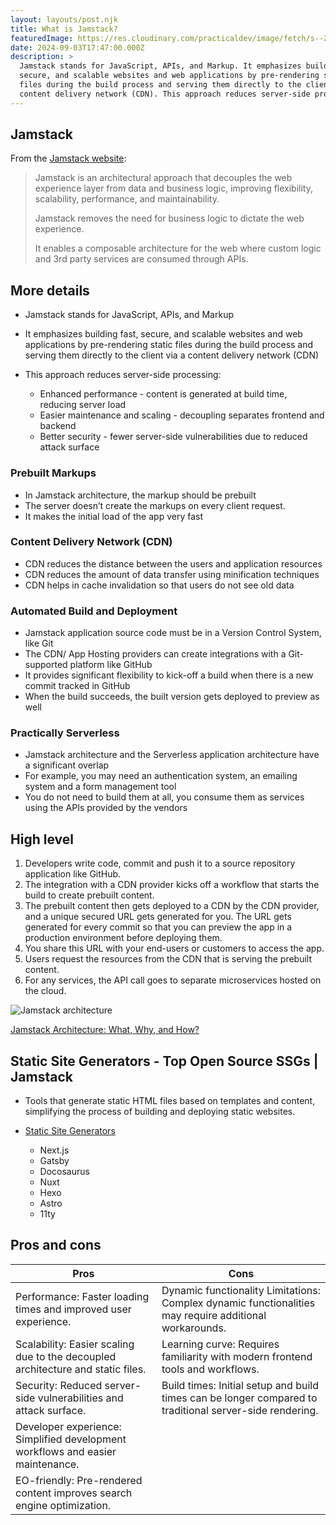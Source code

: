 ```yaml
---
layout: layouts/post.njk
title: What is Jamstack?
featuredImage: https://res.cloudinary.com/practicaldev/image/fetch/s--ZlmWebGa--/c_limit%2Cf_auto%2Cfl_progressive%2Cq_auto%2Cw_800/https://dev-to-uploads.s3.amazonaws.com/uploads/articles/u6g0zpspju1q241jtpt0.png
date: 2024-09-03T17:47:00.000Z
description: >
  Jamstack stands for JavaScript, APIs, and Markup. It emphasizes building fast,
  secure, and scalable websites and web applications by pre-rendering static
  files during the build process and serving them directly to the client via a
  content delivery network (CDN). This approach reduces server-side processing.
---
```


## Jamstack

From the [Jamstack website](https://jamstack.org/):

> Jamstack is an architectural approach that decouples the web experience layer from data and business logic, improving flexibility, scalability, performance, and maintainability.
>
> Jamstack removes the need for business logic to dictate the web experience.
>
> It enables a composable architecture for the web where custom logic and 3rd party services are consumed through APIs.

## More details

- Jamstack stands for JavaScript, APIs, and Markup
- It emphasizes building fast, secure, and scalable websites and web applications by pre-rendering static files during the build process and serving them directly to the client via a content delivery network (CDN)
- This approach reduces server-side processing:

  - Enhanced performance - content is generated at build time, reducing server load
  - Easier maintenance and scaling - decoupling separates frontend and backend
  - Better security - fewer server-side vulnerabilities due to reduced attack surface

### Prebuilt Markups

- In Jamstack architecture, the markup should be prebuilt
- The server doesn’t create the markups on every client request.
- It makes the initial load of the app very fast

### Content Delivery Network (CDN)

- CDN reduces the distance between the users and application resources
- CDN reduces the amount of data transfer using minification techniques
- CDN helps in cache invalidation so that users do not see old data

### Automated Build and Deployment

- Jamstack application source code must be in a Version Control System, like Git
- The CDN/ App Hosting providers can create integrations with a Git-supported platform like GitHub
- It provides significant flexibility to kick-off a build when there is a new commit tracked in GitHub
- When the build succeeds, the built version gets deployed to preview as well

### Practically Serverless

- Jamstack architecture and the Serverless application architecture have a significant overlap
- For example, you may need an authentication system, an emailing system and a form management tool
- You do not need to build them at all, you consume them as services using the APIs provided by the vendors

## High level

1. Developers write code, commit and push it to a source repository application like GitHub.
2. The integration with a CDN provider kicks off a workflow that starts the build to create prebuilt content.
3. The prebuilt content then gets deployed to a CDN by the CDN provider, and a unique secured URL gets generated for you. The URL gets generated for every commit so that you can preview the app in a production environment before deploying them.
4. You share this URL with your end-users or customers to access the app.
5. Users request the resources from the CDN that is serving the prebuilt content.
6. For any services, the API call goes to separate microservices hosted on the cloud.

![Jamstack architecture](https://media.crystallize.com/crystallize_marketing/23/3/8/1/@1600/traditional-vs-jamstack-workflow.webp)

[Jamstack Architecture: What, Why, and How? ](https://crystallize.com/learn/concepts/api/jamstack)

## Static Site Generators - Top Open Source SSGs | Jamstack

- Tools that generate static HTML files based on templates and content, simplifying the process of building and deploying static websites.
- [Static Site Generators](https://jamstack.org/generators/)

  - Next.js
  - Gatsby
  - Docosaurus
  - Nuxt
  - Hexo
  - Astro
  - 11ty

## Pros and cons

| Pros                                                                            | Cons                                                                                                    |
| ------------------------------------------------------------------------------- | ------------------------------------------------------------------------------------------------------- |
| Performance: Faster loading times and improved user experience.                 | Dynamic functionality Limitations: Complex dynamic functionalities may require additional workarounds.  |
| Scalability: Easier scaling due to the decoupled architecture and static files. | Learning curve: Requires familiarity with modern frontend tools and workflows.                          |
| Security: Reduced server-side vulnerabilities and attack surface.               | Build times: Initial setup and build times can be longer compared to traditional server-side rendering. |
| Developer experience: Simplified development workflows and easier maintenance.  |                                                                                                         |
| EO-friendly: Pre-rendered content improves search engine optimization.          |                                                                                                         |
